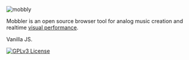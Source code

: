![mobbly](https://user-images.githubusercontent.com/1651451/142252097-060320f4-e9bd-489e-8436-55bb263fe5af.gif)

Mobbler is an open source browser tool for analog music creation and realtime [visual performance](https://en.wikipedia.org/wiki/VJing).

Vanilla JS. 

[![GPLv3 License](https://img.shields.io/badge/License-GPL%20v3-yellow.svg)](https://opensource.org/licenses/)
